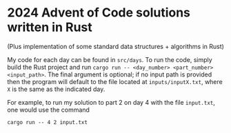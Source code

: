 # 2024 Advent of Code solutions written in Rust

(Plus implementation of some standard data structures + algorithms in Rust)

My code for each day can be found in `src/days`. To run the code, simply build
the Rust project and run `cargo run -- <day_number> <part_number>
<input_path>`. The final argument is optional; if no input path is provided
then the program will default to the file located at `inputs/inputX.txt`, where
`X` is the same as the indicated day.

For example, to run my solution to part 2 on day 4 with the file `input.txt`,
one would use the command
```
cargo run -- 4 2 input.txt
```

